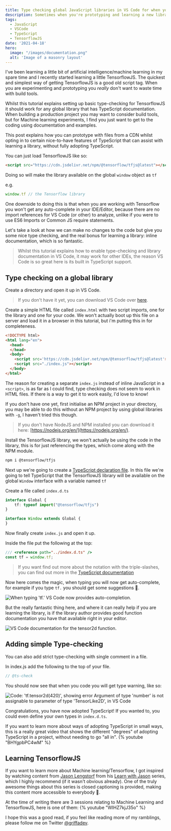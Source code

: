 ```yaml
---
title: Type checking global JavaScript libraries in VS Code for when you just want learn and code.
description: Sometimes when you're prototyping and learning a new library you want a quick way to get type-checking/intellisense/auto-complete to assist with your learning. Here is a quick way to enable type checking without fully opting into TypeScript.
tags:
  - JavaScript
  - VSCode
  - TypeScript
  - TensorflowJS
date: '2021-04-18'
hero:
  image: "/images/documentation.png"
  alt: 'Image of a masonry layout'
---
```


I've been learning a little bit of artificial intelligence/machine learning in my spare time and I recently started learning a little TensorflowJS. The quickest and simplest way of getting TensorflowJS is a good old script tag. When you are experimenting and prototyping you *really* don't want to waste time with build tools.

Whilst this tutorial explains setting up basic type-checking for TensorflowJS it should work for any global library that has TypeScript documentation. When building a production project you may want to consider build tools, but for Machine learning experiments, I find you just want to get to the coding using documentation and examples.

This post explains how you can prototype with files from a CDN whilst opting in to certain nice-to-have features of TypeScript that can assist with learning a library, without fully adopting TypeScript.

You can just load TensorflowJS like so:

```html
<script src="https://cdn.jsdelivr.net/npm/@tensorflow/tfjs@latest"></script>
```

Doing so will make the library available on the global `window` object as `tf`

e.g.

```js
window.tf // the Tensorflow library
```

One downside to doing this is that when you are working with Tensorflow you won't get any auto-complete in your IDE/Editor, because there are no import references for VS Code (or other) to analyze, unlike if you were to use ES6 Imports or Common JS require statements.

Let's take a look at how we can make no changes to the code but give you some nice type checking, and the real bonus for learning a library: inline documentation, which is so fantastic.

> Whilst this tutorial explains how to enable type-checking and library documentation in VS Code, it may work for other IDEs, the reason VS Code is so great here is its built in TypeScript support.


## Type checking on a global library

Create a directory and open it up in VS Code.

> If you don't have it yet, you can download VS Code over [here](https://code.visualstudio.com/download).


Create a simple HTML file called `index.html` with two script imports, one for the library and one for your code.
We won't actually boot up this file on a server and load it in a browser in this tutorial, but i'm putting this in for completeness.

```html
<!DOCTYPE html>
<html lang="en">
  <head>
  </head>
  <body>
    <script src='https://cdn.jsdelivr.net/npm/@tensorflow/tfjs@latest'></script>
    <script src="./index.js"></script>
  </body>
</html>
```

The reason for creating a separate `index.js` instead of inline JavaScript in a `<script>`, is as far as I could find, type checking does not seem to work in HTML files. If there is a way to get it to work easily, I'd love to know!

If you don't have one yet, first initialise an NPM project in your directory, you may be able to do this without an NPM project by using global libraries with `-g`, I haven't tried this though.

> If you don't have NodeJS and NPM installed you can download it here: [https://nodejs.org/en/](https://nodejs.org/en/).

Install the TensorflowJS library, we won't actually be using the code in the library, this is for just referencing the types, which come along with the NPM module.

```bash
npm i @tensorflow/tfjs
```

Next up we're going to create a [TypeScript declaration file](https://www.typescriptlang.org/docs/handbook/declaration-files/by-example.html).
In this file we're going to tell TypeScript that the TensorflowJS library will be available on the global `Window` interface with a variable named `tf`

Create a file called `index.d.ts`

```ts
interface Global {
    tf: typeof import("@tensorflow/tfjs")
}

interface Window extends Global {
}
```

Now finally create `index.js` and open it up.

Inside the file put the following at the top:

```js
/// <reference path="../index.d.ts" />
const tf = window.tf;
```

> If you want find out more about the notation with the triple-slashes, you can find out more in the [TypeScript documentation](https://www.typescriptlang.org/docs/handbook/triple-slash-directives.html)

Now here comes the magic, when typing you will now get auto-complete, for example if you type `tf.` you should get some suggestions 🥳.

![When typing 'tf.' VS Code now provides auto-completion.](/images/auto-complete.png)

But the really fantastic thing here, and where it can really help if you are learning the library, is if the library author provides good function documentation you have that available right in your editor.

![VS Code documentation for the tensor2d function.](/images/documentation.png)

## Adding simple Type-checking

You can also add strict type-checking with single comment in a file.

In index.js add the following to the top of your file.

```js
// @ts-check
```

You should now see that when you code you will get type warning, like so:

![Code: 'tf.tensor2d(420)', showing error Argument of type 'number' is not assignable to parameter of type 'TensorLike2D', in VS Code](/images/type-checking.png)

Congratulations, you have now adopted TypeScript!
If you wanted to, you could even define your own types in `index.d.ts`.

If you want to learn more about ways of adopting TypeScript in small ways, this is a really great video that shows the different "degrees" of adopting TypeScript in a project, without needing to go "all in".
{% youtube "BHYgpbPC4wM" %}

## Learning TensorflowJS

If you want to learn more about Machine learning/Tensorflow, I got inspired by watching content from [Jason Lengstorf](https://twitter.com/jlengstorf) from his [Learn with Jason](https://www.learnwithjason.dev/) series, which I highly recommend (if it wasn't obvious already). One of the truly awesome things about this series is closed captioning is provided, making this content more accessible to everybody 🎉.

At the time of writing there are 3 sessions relating to Machine Learning and TensorflowJS, here is one of them:
{% youtube "WIHZ7kjJ35o" %}

I hope this was a good read, if you feel like reading more of my ramblings, please follow me on Twitter [@griffadev](https://twitter.com/griffadev).